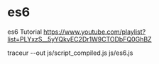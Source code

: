 # es6
es6 Tutorial 
https://www.youtube.com/playlist?list=PLYxzS__5yYQkvEC2Dr1W9CTODbFQ0GhBZ

traceur --out js/script_compiled.js js/es6.js